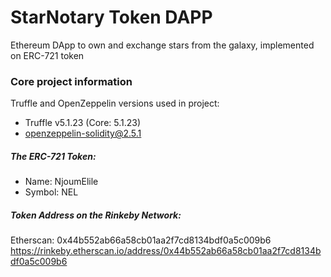 # StarNotary Token DAPP
Ethereum DApp to own and exchange stars from the galaxy, implemented on ERC-721 token
### Core project information
Truffle and OpenZeppelin versions used in project:
  * Truffle v5.1.23 (Core: 5.1.23)
  * openzeppelin-solidity@2.5.1
##### The ERC-721 Token: 
  * Name: NjoumElile
  * Symbol: NEL
##### Token Address on the Rinkeby Network:
Etherscan: 0x44b552ab66a58cb01aa2f7cd8134bdf0a5c009b6
https://rinkeby.etherscan.io/address/0x44b552ab66a58cb01aa2f7cd8134bdf0a5c009b6
